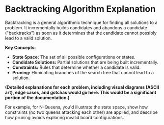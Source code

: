 # Backtracking Algorithm Explanation

Backtracking is a general algorithmic technique for finding all solutions to a problem.  It incrementally builds candidates and abandons a candidate ("backtracks") as soon as it determines that the candidate cannot possibly lead to a valid solution.

**Key Concepts:**

* **State Space:** The set of all possible configurations or states.
* **Candidate Solutions:** Partial solutions that are being built incrementally.
* **Constraints:** Rules that determine whether a candidate is valid.
* **Pruning:** Eliminating branches of the search tree that cannot lead to a solution.


**(Detailed explanations for each problem, including visual diagrams (ASCII art), edge cases, and gotchas would go here.  This would be a significant portion of the documentation.)**

For example, for N-Queens, you'd illustrate the state space, show how constraints (no two queens attacking each other) are applied, and describe how pruning avoids exploring invalid board configurations.